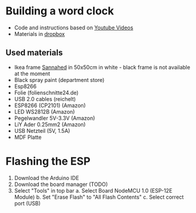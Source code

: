 # Building a word clock

- Code and instructions based on [Youtube Videos](https://www.dropbox.com/scl/fo/zozkr9j834fmk37f31bs8/AFAWxrBGYIu168tgeAmM1po?rlkey=7jel52f355sfnzqkmx1n4fyvp&e=1&dl=0)
- Materials in [dropbox](https://www.dropbox.com/scl/fo/zozkr9j834fmk37f31bs8/AFAWxrBGYIu168tgeAmM1po?rlkey=7jel52f355sfnzqkmx1n4fyvp&e=1&dl=0)

## Used materials
- Ikea frame [Sannahed](https://www.ikea.com/de/de/p/sannahed-rahmen-weiss-80528168/) in 50x50cm in white - black frame is not available at the moment
- Black spray paint (department store)
- Esp8266
- Folie (folienschnitte24.de)
- USB 2.0 cables (reichelt)
- ESP8266 (CP2101) (Amazon)
- LED WS2812B (Amazon)
- Pegelwandler 5V-3.3V (Amazon)
- LiY Ader 0.25mm2 (Amazon)
- USB Netzteil (5V, 1.5A)
- MDF Platte

# Flashing the ESP
1. Download the Arduino IDE
2. Download the board manager (TODO)
3. Select "Tools" in top bar
    a. Select Board NodeMCU 1.0 (ESP-12E Module)
    b. Set "Erase Flash" to "All Flash Contents"
    c. Select correct port (USB)